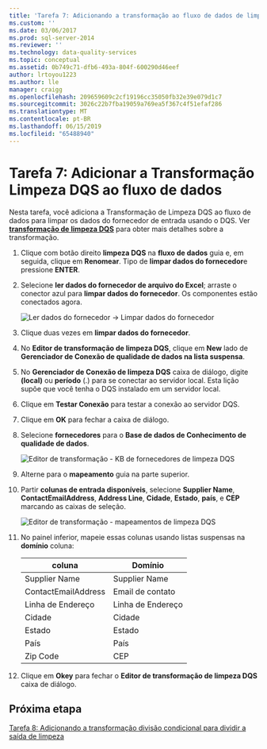 ```yaml
---
title: 'Tarefa 7: Adicionando a transformação ao fluxo de dados de limpeza DQS | Microsoft Docs'
ms.custom: ''
ms.date: 03/06/2017
ms.prod: sql-server-2014
ms.reviewer: ''
ms.technology: data-quality-services
ms.topic: conceptual
ms.assetid: 0b749c71-dfb6-493a-804f-600290d46eef
author: lrtoyou1223
ms.author: lle
manager: craigg
ms.openlocfilehash: 209659609c2cf19196cc35050fb32e39e079d1c7
ms.sourcegitcommit: 3026c22b7fba19059a769ea5f367c4f51efaf286
ms.translationtype: MT
ms.contentlocale: pt-BR
ms.lasthandoff: 06/15/2019
ms.locfileid: "65488940"
---
```

# <a name="task-7-adding-dqs-cleansing-transform-to-the-data-flow"></a>Tarefa 7: Adicionar a Transformação Limpeza DQS ao fluxo de dados
  Nesta tarefa, você adiciona a Transformação de Limpeza DQS ao fluxo de dados para limpar os dados do fornecedor de entrada usando o DQS. Ver **[transformação de limpeza DQS](https://msdn.microsoft.com/library/ee677619.aspx)** para obter mais detalhes sobre a transformação.  
  
1.  Clique com botão direito **limpeza DQS** na **fluxo de dados** guia e, em seguida, clique em **Renomear**. Tipo de **limpar dados do fornecedor**e pressione **ENTER**.  
  
2.  Selecione **ler dados do fornecedor de arquivo do Excel**; arraste o conector azul para **limpar dados do fornecedor**. Os componentes estão conectados agora.  
  
     ![Ler dados do fornecedor -> Limpar dados do fornecedor](../../2014/tutorials/media/et-addingdqscleansingtransformtothedataflow-01.jpg "ler dados do fornecedor -> Limpar dados do fornecedor")  
  
3.  Clique duas vezes em **limpar dados do fornecedor**.  
  
4.  No **Editor de transformação de limpeza DQS**, clique em **New** lado de **Gerenciador de Conexão de qualidade de dados na lista suspensa**.  
  
5.  No **Gerenciador de Conexão de limpeza DQS** caixa de diálogo, digite **(local)** ou **período** (.) para se conectar ao servidor local. Esta lição supõe que você tenha o DQS instalado em um servidor local.  
  
6.  Clique em **Testar Conexão** para testar a conexão ao servidor DQS.  
  
7.  Clique em **OK** para fechar a caixa de diálogo.  
  
8.  Selecione **fornecedores** para o **Base de dados de Conhecimento de qualidade de dados**.  
  
     ![Editor de transformação - KB de fornecedores de limpeza DQS](../../2014/tutorials/media/et-addingdqscleansingtransformtothedataflow-02.jpg "Editor de transformação - KB de fornecedores de limpeza DQS")  
  
9. Alterne para o **mapeamento** guia na parte superior.  
  
10. Partir **colunas de entrada disponíveis**, selecione **Supplier Name**, **ContactEmailAddress**, **Address Line**, **Cidade**, **Estado**, **país**, e **CEP** marcando as caixas de seleção.  
  
     ![Editor de transformação - mapeamentos de limpeza DQS](../../2014/tutorials/media/et-addingdqscleansingtransformtothedataflow-03.jpg "Editor de transformação - mapeamentos de limpeza DQS.")  
  
11. No painel inferior, mapeie essas colunas usando listas suspensas na **domínio** coluna:  
  
    |coluna|Domínio|  
    |------------|------------|  
    |Supplier Name|Supplier Name|  
    |ContactEmailAddress|Email de contato|  
    |Linha de Endereço|Linha de Endereço|  
    |Cidade|Cidade|  
    |Estado|Estado|  
    |País|País|  
    |Zip Code|CEP|  
  
12. Clique em **Okey** para fechar o **Editor de transformação de limpeza DQS** caixa de diálogo.  
  
## <a name="next-step"></a>Próxima etapa  
 [Tarefa 8: Adicionando a transformação divisão condicional para dividir a saída de limpeza](../../2014/tutorials/task-8-adding-conditional-split-transform-to-split-cleansing-output.md)  
  
  
